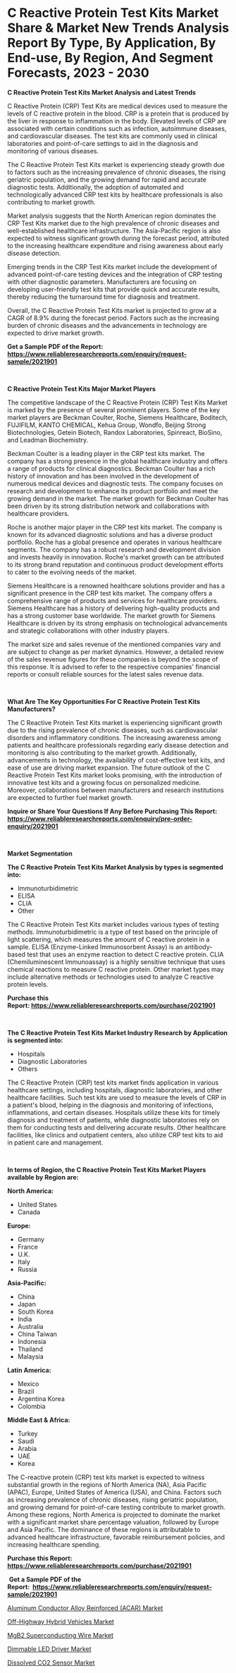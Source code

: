 <p><h1>C Reactive Protein Test Kits Market Share & Market New Trends Analysis Report By Type, By Application, By End-use, By Region, And Segment Forecasts, 2023 - 2030</h1></p><p><strong>C Reactive Protein Test Kits Market Analysis and Latest Trends</strong></p>
<p><p>C Reactive Protein (CRP) Test Kits are medical devices used to measure the levels of C reactive protein in the blood. CRP is a protein that is produced by the liver in response to inflammation in the body. Elevated levels of CRP are associated with certain conditions such as infection, autoimmune diseases, and cardiovascular diseases. The test kits are commonly used in clinical laboratories and point-of-care settings to aid in the diagnosis and monitoring of various diseases.</p><p>The C Reactive Protein Test Kits market is experiencing steady growth due to factors such as the increasing prevalence of chronic diseases, the rising geriatric population, and the growing demand for rapid and accurate diagnostic tests. Additionally, the adoption of automated and technologically advanced CRP test kits by healthcare professionals is also contributing to market growth.</p><p>Market analysis suggests that the North American region dominates the CRP Test Kits market due to the high prevalence of chronic diseases and well-established healthcare infrastructure. The Asia-Pacific region is also expected to witness significant growth during the forecast period, attributed to the increasing healthcare expenditure and rising awareness about early disease detection.</p><p>Emerging trends in the CRP Test Kits market include the development of advanced point-of-care testing devices and the integration of CRP testing with other diagnostic parameters. Manufacturers are focusing on developing user-friendly test kits that provide quick and accurate results, thereby reducing the turnaround time for diagnosis and treatment.</p><p>Overall, the C Reactive Protein Test Kits market is projected to grow at a CAGR of 8.9% during the forecast period. Factors such as the increasing burden of chronic diseases and the advancements in technology are expected to drive market growth.</p></p>
<p><strong>Get a Sample PDF of the Report:&nbsp; <a href="https://www.reliableresearchreports.com/enquiry/request-sample/2021901">https://www.reliableresearchreports.com/enquiry/request-sample/2021901</a></strong></p>
<p>&nbsp;</p>
<p><strong>C Reactive Protein Test Kits Major Market Players</strong></p>
<p><p>The competitive landscape of the C Reactive Protein (CRP) Test Kits Market is marked by the presence of several prominent players. Some of the key market players are Beckman Coulter, Roche, Siemens Healthcare, Boditech, FUJIFILM, KANTO CHEMICAL, Kehua Group, Wondfo, Beijing Strong Biotechnologies, Getein Biotech, Randox Laboratories, Spinreact, BioSino, and Leadman Biochemistry.</p><p>Beckman Coulter is a leading player in the CRP test kits market. The company has a strong presence in the global healthcare industry and offers a range of products for clinical diagnostics. Beckman Coulter has a rich history of innovation and has been involved in the development of numerous medical devices and diagnostic tests. The company focuses on research and development to enhance its product portfolio and meet the growing demand in the market. The market growth for Beckman Coulter has been driven by its strong distribution network and collaborations with healthcare providers.</p><p>Roche is another major player in the CRP test kits market. The company is known for its advanced diagnostic solutions and has a diverse product portfolio. Roche has a global presence and operates in various healthcare segments. The company has a robust research and development division and invests heavily in innovation. Roche's market growth can be attributed to its strong brand reputation and continuous product development efforts to cater to the evolving needs of the market.</p><p>Siemens Healthcare is a renowned healthcare solutions provider and has a significant presence in the CRP test kits market. The company offers a comprehensive range of products and services for healthcare providers. Siemens Healthcare has a history of delivering high-quality products and has a strong customer base worldwide. The market growth for Siemens Healthcare is driven by its strong emphasis on technological advancements and strategic collaborations with other industry players.</p><p>The market size and sales revenue of the mentioned companies vary and are subject to change as per market dynamics. However, a detailed review of the sales revenue figures for these companies is beyond the scope of this response. It is advised to refer to the respective companies' financial reports or consult reliable sources for the latest sales revenue data.</p></p>
<p>&nbsp;</p>
<p><strong>What Are The Key Opportunities For C Reactive Protein Test Kits Manufacturers?</strong></p>
<p><p>The C Reactive Protein Test Kits market is experiencing significant growth due to the rising prevalence of chronic diseases, such as cardiovascular disorders and inflammatory conditions. The increasing awareness among patients and healthcare professionals regarding early disease detection and monitoring is also contributing to the market growth. Additionally, advancements in technology, the availability of cost-effective test kits, and ease of use are driving market expansion. The future outlook of the C Reactive Protein Test Kits market looks promising, with the introduction of innovative test kits and a growing focus on personalized medicine. Moreover, collaborations between manufacturers and research institutions are expected to further fuel market growth.</p></p>
<p><strong>Inquire or Share Your Questions If Any Before Purchasing This Report: <a href="https://www.reliableresearchreports.com/enquiry/pre-order-enquiry/2021901">https://www.reliableresearchreports.com/enquiry/pre-order-enquiry/2021901</a></strong></p>
<p>&nbsp;</p>
<p><strong>Market Segmentation</strong></p>
<p><strong>The C Reactive Protein Test Kits Market Analysis by types is segmented into:</strong></p>
<p><ul><li>Immunoturbidimetric</li><li>ELISA</li><li>CLIA</li><li>Other</li></ul></p>
<p><p>The C Reactive Protein Test Kits market includes various types of testing methods. Immunoturbidimetric is a type of test based on the principle of light scattering, which measures the amount of C reactive protein in a sample. ELISA (Enzyme-Linked Immunosorbent Assay) is an antibody-based test that uses an enzyme reaction to detect C reactive protein. CLIA (Chemiluminescent Immunoassay) is a highly sensitive technique that uses chemical reactions to measure C reactive protein. Other market types may include alternative methods or technologies used to analyze C reactive protein levels.</p></p>
<p><strong>Purchase this Report:&nbsp;<a href="https://www.reliableresearchreports.com/purchase/2021901">https://www.reliableresearchreports.com/purchase/2021901</a></strong></p>
<p>&nbsp;</p>
<p><strong>The C Reactive Protein Test Kits Market Industry Research by Application is segmented into:</strong></p>
<p><ul><li>Hospitals</li><li>Diagnostic Laboratories</li><li>Others</li></ul></p>
<p><p>The C Reactive Protein (CRP) test kits market finds application in various healthcare settings, including hospitals, diagnostic laboratories, and other healthcare facilities. Such test kits are used to measure the levels of CRP in a patient's blood, helping in the diagnosis and monitoring of infections, inflammations, and certain diseases. Hospitals utilize these kits for timely diagnosis and treatment of patients, while diagnostic laboratories rely on them for conducting tests and delivering accurate results. Other healthcare facilities, like clinics and outpatient centers, also utilize CRP test kits to aid in patient care and management.</p></p>
<p>&nbsp;</p>
<p><strong>In terms of Region, the C Reactive Protein Test Kits Market Players available by Region are:</strong></p>
<p>
    <p> <strong> North America: </strong>
        <ul>
            <li>United States</li>
            <li>Canada</li>
        </ul>
        </p> 
    <p> <strong> Europe: </strong>
        <ul>
            <li>Germany</li>
            <li>France</li>
            <li>U.K.</li>
            <li>Italy</li>
            <li>Russia</li>
        </ul>
        </p> 
    <p> <strong> Asia-Pacific: </strong>
        <ul>
            <li>China</li>
            <li>Japan</li>
            <li>South Korea</li>
            <li>India</li>
            <li>Australia</li>
            <li>China Taiwan</li>
            <li>Indonesia</li>
            <li>Thailand</li>
            <li>Malaysia</li>
        </ul>
        </p> 
    <p> <strong> Latin America: </strong>
        <ul>
            <li>Mexico</li>
            <li>Brazil</li>
            <li>Argentina Korea</li>
            <li>Colombia</li>
        </ul>
        </p> 
    <p> <strong> Middle East & Africa: </strong>
        <ul>
            <li>Turkey</li>
            <li>Saudi</li>
            <li>Arabia</li>
            <li>UAE</li>
            <li>Korea</li>
        </ul>
    </p>
    </p>
<p><p>The C-reactive protein (CRP) test kits market is expected to witness substantial growth in the regions of North America (NA), Asia Pacific (APAC), Europe, United States of America (USA), and China. Factors such as increasing prevalence of chronic diseases, rising geriatric population, and growing demand for point-of-care testing contribute to market growth. Among these regions, North America is projected to dominate the market with a significant market share percentage valuation, followed by Europe and Asia Pacific. The dominance of these regions is attributable to advanced healthcare infrastructure, favorable reimbursement policies, and increasing healthcare spending.</p></p>
<p><strong>Purchase this Report: <a href="https://www.reliableresearchreports.com/purchase/2021901">https://www.reliableresearchreports.com/purchase/2021901</a></strong></p>
<p>&nbsp;<strong>Get a Sample PDF of the Report:&nbsp;&nbsp;<a href="https://www.reliableresearchreports.com/enquiry/request-sample/2021901">https://www.reliableresearchreports.com/enquiry/request-sample/2021901</a></strong></p>
<p><strong></strong></p>
<p><p><a href="https://medium.com/@brayanborer/aluminum-conductor-alloy-reinforced-acar-market-report-reveals-the-latest-trends-and-growth-5d2602133c10">Aluminum Conductor Alloy Reinforced (ACAR) Market</a></p><p><a href="https://github.com/dzharov81/Market-Research-Report-List-1/blob/main/off-highway-hybrid-vehicles-market.md">Off-Highway Hybrid Vehicles Market</a></p><p><a href="https://medium.com/@royallittel2023/mgb2-superconducting-wire-market-trends-forecast-and-competitive-analysis-to-2030-3405000caadb">MgB2 Superconducting Wire Market</a></p><p><a href="https://www.linkedin.com/pulse/dimmable-led-driver-market-share-amp-new-trends-analysis-8mave/">Dimmable LED Driver Market</a></p><p><a href="https://www.linkedin.com/pulse/dissolved-co2-sensor-market-challenges-opportunities-growth-hheof/">Dissolved CO2 Sensor Market</a></p></p>